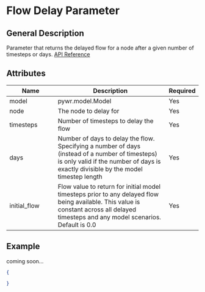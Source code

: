 # Flow Delay Parameter

## General Description

Parameter that returns the delayed flow for a node after a given number of timesteps or days. [API Reference](https://pywr.github.io/pywr-docs/master/api/generated/pywr.parameters.FlowDelayParameter.html)

## Attributes

<table><thead><tr><th width="158">Name</th><th width="473">Description</th><th>Required</th></tr></thead><tbody><tr><td>model</td><td>pywr.model.Model</td><td>Yes</td></tr><tr><td>node</td><td>The node to delay for</td><td>Yes</td></tr><tr><td>timesteps</td><td>Number of timesteps to delay the flow</td><td>Yes</td></tr><tr><td>days</td><td>Number of days to delay the flow. Specifying a number of days (instead of a number of timesteps) is only valid if the number of days is exactly divisible by the model timestep length</td><td>Yes</td></tr><tr><td>initial_flow</td><td>Flow value to return for initial model timesteps prior to any delayed flow being available. This value is constant across all delayed timesteps and any model scenarios. Default is 0.0</td><td>Yes</td></tr></tbody></table>

## Example

coming soon...

```json
{

}
```
